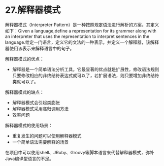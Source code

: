 # 27.解释器模式

解释器模式（Interpreter Pattern）是一种按照规定语法进行解析的方案，其定义如下：Given a language,define a representation for its grammer along with an interpreter that uses the representation to interpret sentences in the language.给定一门语言，定义它的文法的一种表示，并定义一个解释器，该解释器使用该表示来解释语言中的句子。

解释器模式的优点：

+ 解释器是一个简单语法分析工具，它最显著的优点就是扩展性，修改语法规则只要修改相应的非终结符表达式就可以了，若扩展语法，则只要增加非终结符类就可以了。

解释器模式的缺点：

+ 解释器模式会引起类膨胀
+ 解释器模式采用递归调用方法
+ 效率问题

解释器模式的使用场景：

+ 重复发生的问题可以使用解释器模式
+ 一个简单语法需要解释的场景

在项目中可以使用shell、JRuby、Groovy等脚本语言来代替解释器模式，弥补Java编译型语言的不足。